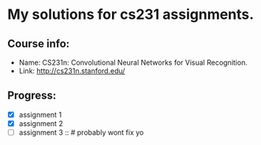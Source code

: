 # My solutions for cs231 assignments.

## Course info:
- Name: CS231n: Convolutional Neural Networks for Visual Recognition.
- Link: http://cs231n.stanford.edu/


## Progress:
- [x] assignment 1
- [x] assignment 2
- [ ] assignment 3 :: # probably wont fix yo
